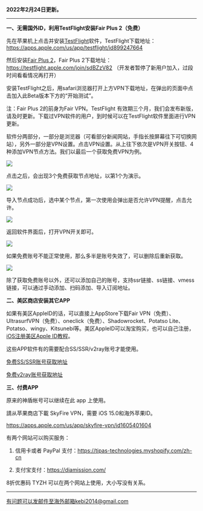 **2022年2月24日更新。**

***

**一、无需国外ID，利用TestFlight安装Fair Plus 2（免费）**

先在苹果机上点击并安装[TestFlight](https://apps.apple.com/us/app/testflight/id899247664)软件，TestFlight下载地址：https://apps.apple.com/us/app/testflight/id899247664

然后安装[Fair Plus 2](https://testflight.apple.com/join/sdBZzV82)，Fair Plus 2下载地址：https://testflight.apple.com/join/sdBZzV82 （开发者暂停了新用户加入，过段时间看看情况再打开）

安装TestFlight之后，用safari浏览器打开上方VPN下载地址，在弹出的页面中点击加入此Beta版本下方的“开始测试”。

注：Fair Plus 2的前身为Fair VPN。TestFlight 有效期三个月，我们会发布新版，请及时更新。下载过VPN软件的用户，到时候可以在TestFlight软件里面进行VPN更新。

软件分两部分，一部分是浏览器（可看部分新闻网站，手指长按屏幕往下可切换网站），另外一部分是VPN设置。点击VPN设置。从上往下依次是VPN开关按钮、4种添加VPN节点方法。我们以最后一个获取免费VPN为例。

![](https://cdn.jsdelivr.net/gh/Alvin9999/pac2/fairvpn/fairvpn2.jpg)

点击之后，会出现3个免费获取节点地址，以第1个为演示。

![](https://cdn.jsdelivr.net/gh/Alvin9999/pac2/fairvpn/fairvpn3.jpg)

导入节点成功后，选中某个节点，第一次使用会弹出是否允许VPN提醒，点击允许。

![](https://cdn.jsdelivr.net/gh/Alvin9999/pac2/fairvpn/fairvpn4.jpg)

返回软件界面后，打开VPN开关即可。

![](https://cdn.jsdelivr.net/gh/Alvin9999/pac2/fairvpn/fairvpn5.jpg)

如果免费账号不能正常使用，那么多半是账号失效了，可以删除后重新获取。

![](https://cdn.jsdelivr.net/gh/Alvin9999/pac2/softimag/iosfv1.PNG)

除了获取免费账号以外，还可以添加自己的账号，支持ssr链接、ss链接、vmess链接，可以通过手动添加、扫码添加、导入订阅地址。


**二、美区商店安装其它APP**

如果有美区AppleID的话，可以直接上AppStore下载Fair VPN（免费）、UltrasurfVPN（免费）、oneclick（免费）、Shadowrocket、Potatso Lite、Potatso、wingy、Kitsunebi等。美区AppleID可以淘宝购买，也可以自己注册，[iOS注册美区Apple ID教程](https://github.com/Alvin9999/new-pac/wiki/iOS%E6%B3%A8%E5%86%8C%E7%BE%8E%E5%8C%BAApple-ID%E6%95%99%E7%A8%8B)。

这些APP软件有的需要配合SS/SSR/v2ray账号才能使用。

[免费SS/SSR账号获取地址](https://github.com/Alvin9999/new-pac/wiki/ss%E5%85%8D%E8%B4%B9%E8%B4%A6%E5%8F%B7)

[免费v2ray账号获取地址](https://github.com/Alvin9999/new-pac/wiki/v2ray%E5%85%8D%E8%B4%B9%E8%B4%A6%E5%8F%B7)

**三、付费APP**

原来的神盾帐号可以继续在此 app 上使用。

請从苹果商店下載 SkyFire VPN，需要 iOS 15.0和海外苹果ID。

https://apps.apple.com/us/app/skyfire-vpn/id1605401604

有两个网站可以购买服务：

1. 信用卡或者 PayPal 支付：https://tipas-technologies.myshopify.com/zh-cn

2. 支付宝支付：https://diamission.com/

8折优惠码 TYZH 可以在两个网站上使用，大小写没有关系。

***


有问题可以发邮件至海外邮箱kebi2014@gmail.com


